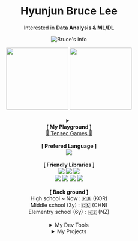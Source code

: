 <div align="center">

# Hyunjun Bruce Lee



Interested in **Data Analysis & ML/DL**
<br>

![Bruce's info](https://github-profile-summary-cards.vercel.app/api/cards/profile-details?username=Hyunjun-Bruce-Lee&theme=dark)

<div align = center>
    <img height = 165 src="https://github-readme-stats.vercel.app/api/top-langs/?username=Hyunjun-Bruce-Lee&layout=compact&theme=dark", float = left>
	  <img height = 165 src = "https://github-readme-stats.vercel.app/api?username=Hyunjun-Bruce-Lee&show_icons=true&theme=dark"float = right>
</div>



<br>

<details align = center>
  <summary>
    <div>
    <b> [ My Playground ]</b>
    <br>
    <A href="https://www.tensecgames.com/" target = "blank">🎡 Tensec Games 🎢</A>
    </div>
  </summary>
  <br>
  <b>On AWS lightsail</b> with <b><A href="https://github.com/syg0203">syg0203</A></b>
</details>
</div>

<br>

<div align = center>
  <b>[ Prefered Language ]</b><br>
  <img src="https://img.shields.io/badge/Python-3776AB?style=flat-square&logo=python&logoColor=white">
  <br><br>
  <b>[ Friendly Libraries ]</b><br>
  <img src="https://img.shields.io/badge/TensorFlow-%23FF6F00.svg?style=flat-square&logo=TensorFlow&logoColor=white">
  <img src="https://img.shields.io/badge/PyTorch-%23EE4C2C.svg?style=flat-square&logo=PyTorch&logoColor=white">
  <img src="https://img.shields.io/badge/scikit--learn-%23F7931E.svg?style=flat-square&logo=scikit-learn&logoColor=white"><br>
  <img src="https://img.shields.io/badge/pandas-%23150458.svg?style=flat-square&logo=pandas&logoColor=white">
  <img src="https://img.shields.io/badge/numpy-%23013243.svg?style=flat-square&logo=numpy&logoColor=white">
  <img src="https://img.shields.io/badge/Plotly-%233F4F75.svg?style=flat-square&logo=plotly&logoColor=white">
  <img src="https://img.shields.io/badge/FastAPI-005571?style=flat-square&logo=fastapi">
</div>
<br>

<div align = center>
  <b> [ Back ground ] </b> <br>
  High school ~ Now : 🇰🇷 (KOR) <br>
  Middle school (3y) : 🇨🇳 (CHN) <br>
  Elementry school (6y) : 🇳🇿 (NZ)
</div>

  



<br>



<details align = center>
  <summary> My Dev Tools </summary>
  <div markdow = "1">
    Desktop : RTX 4080 / intel i7 - 13700 / 32GB ram <br>
    Laptop : M2 mac / Asus


  </div>

</details>

<details align = center>
  <summary>My Projects</summary>
  <div markdow = "1">
    [2023/07 ~ now] <b>Ten Project</b> (dev) <br>
    [2022/01 ~ 2022/03] test (NLP dev)
  </div>

</details>



